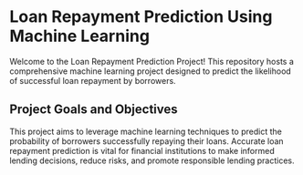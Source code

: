 # Loan Repayment Prediction Using Machine Learning

Welcome to the Loan Repayment Prediction Project! This repository hosts a comprehensive machine learning project designed to predict the likelihood of successful loan repayment by borrowers.

## Project Goals and Objectives

This project aims to leverage machine learning techniques to predict the probability of borrowers successfully repaying their loans. Accurate loan repayment prediction is vital for financial institutions to make informed lending decisions, reduce risks, and promote responsible lending practices.


